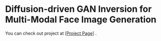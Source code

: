 # Diffusion-driven GAN Inversion for Multi-Modal Face Image Generation

You can check out project at [[Project Page](https://1211sh.github.io/Diffusion-driven_GAN-Inversion/)] .
